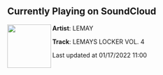 ## Currently Playing on SoundCloud

[<img align="left" width="100" src="https://i1.sndcdn.com/artworks-tKO5wtk02qLQq6qF-49aEaA-t500x500.jpg">](https://soundcloud.com/lemaylemay/lemays-locker-vol-4)

**Artist**: LEMAY 

**Track**: LEMAYS LOCKER VOL. 4

Last updated at 01/17/2022 11:00
